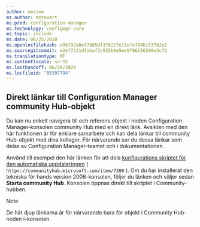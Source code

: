 ```yaml
---
author: mestew
ms.author: mstewart
ms.prod: configuration-manager
ms.technology: configmgr-core
ms.topic: include
ms.date: 06/25/2020
ms.openlocfilehash: e9b792a0ef7805df378227e11efe794b1f37b2e1
ms.sourcegitcommit: e2ef7231d3abaf3c925b0e5ee9f66156260e3c71
ms.translationtype: MT
ms.contentlocale: sv-SE
ms.lasthandoff: 06/26/2020
ms.locfileid: "85397794"
---
```

## <a name="direct-links-to-configuration-manager-community-hub-items"></a><a name="bkmk_deeplink"></a>Direkt länkar till Configuration Manager community Hub-objekt
<!--4224406-->
Du kan nu enkelt navigera till och referens objekt i noden Configuration Manager-konsolen community Hub med en direkt länk. Avsikten med den här funktionen är för enklare samarbete och kan dela länkar till community Hub-objekt med dina kollegor. För närvarande ser du dessa länkar som delas av Configuration Manager-teamet och i dokumentationen.

Använd till exempel den här länken för att dela [konfigurations skriptet för den automatiska uppdateringen](https://communityhub.microsoft.com/item/7200) ( `https://communityhub.microsoft.com/item/7200` ). Om du har installerat den tekniska för hands version 2006-konsolen, följer du länken och väljer sedan **Starta community Hub**. Konsolen öppnas direkt till skriptet i Community-hubben.

> [!NOTE]
> De här djup länkarna är för närvarande bara för objekt i Community Hub-noden i-konsolen.
